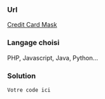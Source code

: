 ### Url
[Credit Card Mask](https://www.codewars.com/kata/5412509bd436bd33920011bc)
### Langage choisi
PHP, Javascript, Java, Python...

### Solution
```
Votre code ici
```
